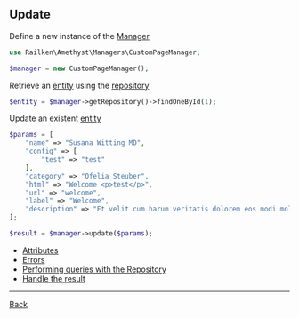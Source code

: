## Update 


Define a new instance of the [Manager](manager.md)

```php
use Railken\Amethyst\Managers\CustomPageManager;

$manager = new CustomPageManager();
```

Retrieve an [entity](model.md) using the [repository](repository.md)


```php
$entity = $manager->getRepository()->findOneById(1);
```

Update an existent [entity](model.md)

```php
$params = [
    "name" => "Susana Witting MD",
    "config" => [
        "test" => "test"
    ],
    "category" => "Ofelia Steuber",
    "html" => "Welcome <p>test</p>",
    "url" => "welcome",
    "label" => "Welcome",
    "description" => "Et velit cum harum veritatis dolorem eos modi molestias. Facilis aperiam ut dolorem. Non molestias ut fugiat ea dolor."
];

$result = $manager->update($params);
```

* [Attributes](attributes.md)
* [Errors](errors.md)
* [Performing queries with the Repository](repository.md)
* [Handle the result](result.md)

---
[Back](index.md)